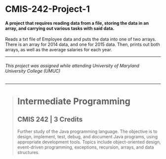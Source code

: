 # CMIS-242-Project-1
#### A project that requires reading data from a file, storing the data in an array, and carrying out various tasks with said data.

Reads a txt file of Employee data and puts the data into one of two arrays. There is an array for 2014 data, and one for 2015 data. Then, prints out both arrays, as well as the average salaries for each year.

---
###### This project was assigned while attending University of Maryland University College (UMUC)
---

><h1>Intermediate Programming</h1>
><h2>CMIS 242 | 3 Credits</h2>
><p>Further study of the Java programming language. The objective is to design, implement, test, debug, and document Java programs, using appropriate development tools. Topics include object-oriented design, event-driven programming, exceptions, recursion, arrays, and data structures.</p>
